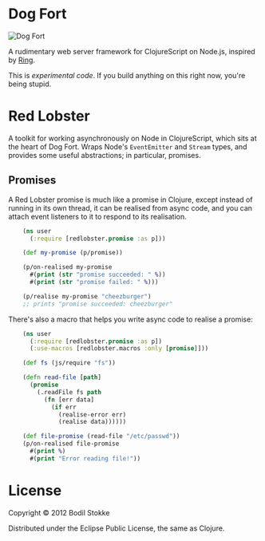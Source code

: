 # Dog Fort

![Dog Fort](https://raw.github.com/bodil/dogfort/master/dogfort.jpg)

A rudimentary web server framework for ClojureScript on Node.js,
inspired by [Ring](https://github.com/mmcgrana/ring).

This is *experimental code*. If you build anything on this right now,
you're being stupid.

# Red Lobster

A toolkit for working asynchronously on Node in ClojureScript, which
sits at the heart of Dog Fort. Wraps Node's `EventEmitter` and
`Stream` types, and provides some useful abstractions; in particular,
promises.

## Promises

A Red Lobster promise is much like a promise in Clojure, except
instead of running in its own thread, it can be realised from async
code, and you can attach event listeners to it to respond to its
realisation.

```clojure
    (ns user
      (:require [redlobster.promise :as p]))

    (def my-promise (p/promise))

    (p/on-realised my-promise
      #(print (str "promise succeeded: " %))
      #(print (str "promise failed: " %)))

    (p/realise my-promise "cheezburger")
    ;; prints "promise succeeded: cheezburger"
```

There's also a macro that helps you write async code to realise a promise:

```clojure
    (ns user
      (:require [redlobster.promise :as p])
      (:use-macros [redlobster.macros :only [promise]]))

    (def fs (js/require "fs"))

    (defn read-file [path]
      (promise
        (.readFile fs path
          (fn [err data]
            (if err
              (realise-error err)
              (realise data))))))

    (def file-promise (read-file "/etc/passwd"))
    (p/on-realised file-promise
      #(print %)
      #(print "Error reading file!"))
```

# License

Copyright © 2012 Bodil Stokke

Distributed under the Eclipse Public License, the same as Clojure.
